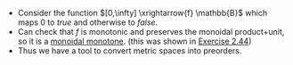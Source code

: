 - Consider the function $[0,\infty] \xrightarrow{f} \mathbb{B}$ which maps 0 to 
  $true$ and otherwise to $false$.
- Can check that $f$ is monotonic and preserves the monoidal product+unit, so it 
  is a [monoidal monotone](/docs/math/defs/monoidal_monotone.qmd). (this was 
  shown in [Exercise 2.44](/docs/math/exercises/sketches_2_44.qmd))
- Thus we have a tool to convert metric spaces into preorders.
